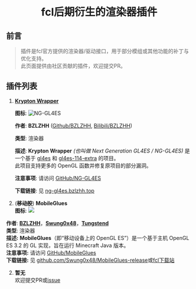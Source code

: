 <h1 align="center">fcl后期衍生的渲染器插件</h1>

## 前言

> 插件是fcl官方提供的渲染器/驱动接口，用于部分模组或其他功能的补丁与优化支持。  
> 此页面提供由社区贡献的插件，欢迎提交PR。

## 插件列表

1. **[Krypton Wrapper](https://ng-gl4es.bzlzhh.top/)**

     **图标**: ![NG-GL4ES](/img/dplugins/NG-GL4ES.png)
   
     **作者**: **BZLZHH** ([Github/BZLZHH](https://github.com/BZLZHH), [Bilibili/BZLZHH](https://space.bilibili.com/477062582))
   
     **类型**: 渲染器
   
     **描述**: **Krypton Wrapper** *(也叫做 Next Generation GL4ES / NG-GL4ES)* 是一个基于 [gl4es](https://github.com/ptitSeb/gl4es) 和 [gl4es-114-extra](https://github.com/PojavLauncherTeam/gl4es-114-extra) 的项目。  
     此项目支持更多的 OpenGL 函数并修复原项目的部分漏洞。

     **注意事项**: 请访问 [GitHub/NG-GL4ES](https://github.com/BZLZHH/NG-GL4ES)
   
     **下载链接**: 见 [ng-gl4es.bzlzhh.top](https://ng-gl4es.bzlzhh.top/)

2. (~~**移动胶**~~)  **MobileGlues**  
**图标**: 
![](/img/dplugins/MobileGlues-icon.png)

**作者**: **[BZLZHH](https://github.com/BZLZHH)**，**[Swung0x48](https://github.com/Swung0x48)**，**[Tungstend](https://github.com/Tungstend)**  
**类型**: 渲染器  
**描述:** **MobileGlues**（即“移动设备上的 OpenGL ES”）是一个基于主机 OpenGL ES 3.2 的 GL 实现，旨在运行 Minecraft Java 版本。  
**注意事项:** 请访问 [GitHub/MobileGlues](https://github.com/Swung0x48/MobileGlues-release)   
**下载链接:** 见 [github.com/Swung0x48/MobileGlues-release](https://github.com/Swung0x48/MobileGlues-release)或[fcl下载站](https://fcl.ningmo.fun/plugins.html)


2. **暂无**  
    欢迎提交PR或[issue](https://github.com/fcl-docs/fcl-docs/issues)
